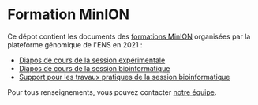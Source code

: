 # Formation MinION

Ce dépot contient les documents des [formations MinION](https://genomique.biologie.ens.fr/fr/actualites_et_publications/emplois_et_formations#employment10) organisées par la plateforme génomique de l'ENS en 2021 : 
- [Diapos de cours de la session expérimentale](https://raw.githubusercontent.com/GenomicParisCentre/formationONT/master/diapos-exp.pdf)
- [Diapos de cours de la session bioinformatique](https://raw.githubusercontent.com/GenomicParisCentre/formationONT/master/diapos-bioinfo.pdf)
- [Support pour les travaux pratiques de la session bioinformatique](travaux-pratiques-bioinfo.md)


Pour tous renseignements, vous pouvez contacter [notre équipe](mailto:genomique@bio.ens.psl.eu).
